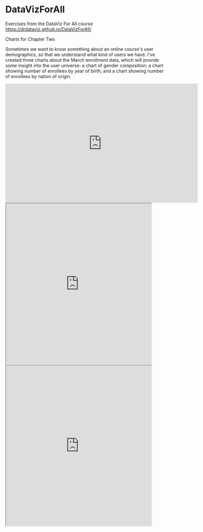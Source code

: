 # DataVizForAll
Exercises from the DataViz For All course <BR>
https://drdataviz.github.io/DataVizForAll/ <br>
<p> Charts for Chapter Two</p>
<p> Sometimes we want to know something about an online course's user demographics, so that we understand what kind of users we have.  I've created three charts about the March enrollment data, which will provide some insight into the user universe:  a chart of gender composition; a chart showing number of enrollees by year of birth; and a chart showing number of enrollees by nation of origin.</p>
<iframe width="600" height="371" seamless frameborder="0" scrolling="no" src="https://docs.google.com/a/hamilton.edu/spreadsheets/d/1E3RD9PrbJOfte9-Yg3lTJd5rCWDa7y0HDjLW9F-SJXQ/pubchart?oid=426020094&amp;format=interactive"></iframe>
<iframe src="https://public.tableau.com/shared/KF7G36JMG?:showVizHome=no&:embed=true" width="90%" height="500"></iframe>
<iframe src="https://public.tableau.com/views/DataVizChp2Nations/Sheet1?:showVizHome=no&:embed=true" width="90%" height="500"></iframe>

